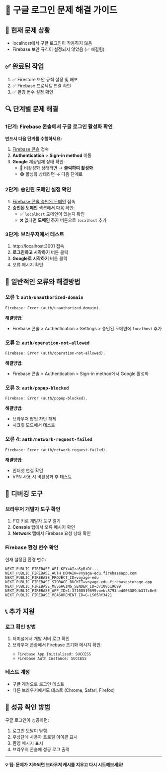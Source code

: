 # 🔧 구글 로그인 문제 해결 가이드

## 🚨 현재 문제 상황
- localhost에서 구글 로그인이 작동하지 않음
- Firebase 보안 규칙이 설정되지 않았음 (✅ 해결됨)

## ✅ 완료된 작업
1. ✅ Firestore 보안 규칙 설정 및 배포
2. ✅ Firebase 프로젝트 연결 확인
3. ✅ 환경 변수 설정 확인

## 🔍 단계별 문제 해결

### 1단계: Firebase 콘솔에서 구글 로그인 활성화 확인

**반드시 다음 단계를 수행하세요:**

1. [Firebase 콘솔](https://console.firebase.google.com/project/voyage-edu/authentication/providers) 접속
2. **Authentication** > **Sign-in method** 이동
3. **Google** 제공업체 상태 확인:
   - 🔴 비활성화 상태라면 → **클릭하여 활성화**
   - 🟢 활성화 상태라면 → 다음 단계로

### 2단계: 승인된 도메인 설정 확인

1. [Firebase 콘솔 승인된 도메인](https://console.firebase.google.com/project/voyage-edu/authentication/settings) 접속
2. **승인된 도메인** 섹션에서 다음 확인:
   - ✅ `localhost` 도메인이 있는지 확인
   - ❌ 없다면 **도메인 추가** 버튼으로 `localhost` 추가

### 3단계: 브라우저에서 테스트

1. http://localhost:3001 접속
2. **로그인하고 시작하기** 버튼 클릭
3. **Google로 시작하기** 버튼 클릭
4. 오류 메시지 확인

## 🐛 일반적인 오류와 해결방법

### 오류 1: `auth/unauthorized-domain`
```
Firebase: Error (auth/unauthorized-domain).
```
**해결방법:**
- Firebase 콘솔 > Authentication > Settings > 승인된 도메인에 `localhost` 추가

### 오류 2: `auth/operation-not-allowed`
```
Firebase: Error (auth/operation-not-allowed).
```
**해결방법:**
- Firebase 콘솔 > Authentication > Sign-in method에서 Google 활성화

### 오류 3: `auth/popup-blocked`
```
Firebase: Error (auth/popup-blocked).
```
**해결방법:**
- 브라우저 팝업 차단 해제
- 시크릿 모드에서 테스트

### 오류 4: `auth/network-request-failed`
```
Firebase: Error (auth/network-request-failed).
```
**해결방법:**
- 인터넷 연결 확인
- VPN 사용 시 비활성화 후 테스트

## 🔧 디버깅 도구

### 브라우저 개발자 도구 확인
1. F12 키로 개발자 도구 열기
2. **Console** 탭에서 오류 메시지 확인
3. **Network** 탭에서 Firebase 요청 상태 확인

### Firebase 환경 변수 확인
현재 설정된 환경 변수:
```
NEXT_PUBLIC_FIREBASE_API_KEY=AIzaSyBiDf...
NEXT_PUBLIC_FIREBASE_AUTH_DOMAIN=voyage-edu.firebaseapp.com
NEXT_PUBLIC_FIREBASE_PROJECT_ID=voyage-edu
NEXT_PUBLIC_FIREBASE_STORAGE_BUCKET=voyage-edu.firebasestorage.app
NEXT_PUBLIC_FIREBASE_MESSAGING_SENDER_ID=37108519699
NEXT_PUBLIC_FIREBASE_APP_ID=1:37108519699:web:8793aed003389db317c0e6
NEXT_PUBLIC_FIREBASE_MEASUREMENT_ID=G-LS05RY3421
```

## 📞 추가 지원

### 로그 확인 방법
1. 터미널에서 개발 서버 로그 확인
2. 브라우저 콘솔에서 Firebase 초기화 메시지 확인:
   ```
   🔥 Firebase App Initialized: SUCCESS
   🔥 Firebase Auth Instance: SUCCESS
   ```

### 테스트 계정
- 구글 계정으로 로그인 테스트
- 다른 브라우저에서도 테스트 (Chrome, Safari, Firefox)

## 🎯 성공 확인 방법

구글 로그인이 성공하면:
1. 로그인 모달이 닫힘
2. 우상단에 사용자 프로필 아이콘 표시
3. 환영 메시지 표시
4. 브라우저 콘솔에 성공 로그 출력

---

**💡 팁: 문제가 지속되면 브라우저 캐시를 지우고 다시 시도해보세요!**